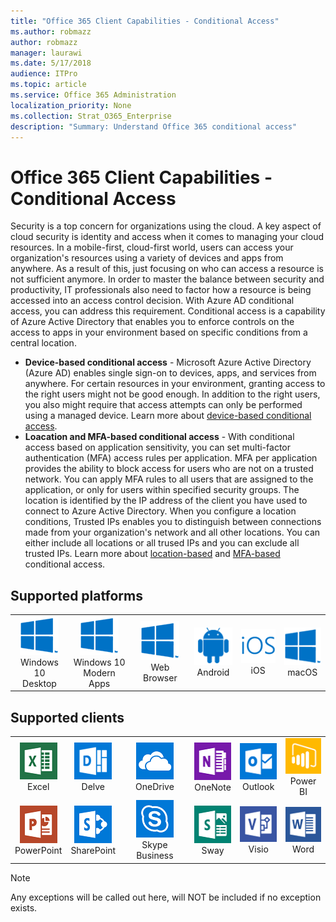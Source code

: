 ```yaml
---
title: "Office 365 Client Capabilities - Conditional Access"
ms.author: robmazz
author: robmazz
manager: laurawi
ms.date: 5/17/2018
audience: ITPro
ms.topic: article
ms.service: Office 365 Administration
localization_priority: None
ms.collection: Strat_O365_Enterprise
description: "Summary: Understand Office 365 conditional access"
---
```


# Office 365 Client Capabilities - Conditional Access

Security is a top concern for organizations using the cloud. A key aspect of cloud security is identity and access when it comes to managing your cloud resources. In a mobile-first, cloud-first world, users can access your organization's resources using a variety of devices and apps from anywhere. As a result of this, just focusing on who can access a resource is not sufficient anymore. In order to master the balance between security and productivity, IT professionals also need to factor how a resource is being accessed into an access control decision. With Azure AD conditional access, you can address this requirement. Conditional access is a capability of Azure Active Directory that enables you to enforce controls on the access to apps in your environment based on specific conditions from a central location.

- **Device-based conditional access** - Microsoft Azure Active Directory (Azure AD) enables single sign-on to devices, apps, and services from anywhere. For certain resources in your environment, granting access to the right users might not be good enough. In addition to the right users, you also might require that access attempts can only be performed using a managed device. Learn more about [device-based conditional access](https://docs.microsoft.com/azure/active-directory/active-directory-conditional-access-policy-connected-applications).
- **Loacation and MFA-based conditional access** - With conditional access based on application sensitivity, you can set multi-factor authentication (MFA) access rules per application. MFA per application provides the ability to block access for users who are not on a trusted network. You can apply MFA rules to all users that are assigned to the application, or only for users within specified security groups. The location is identified by the IP address of the client you have used to connect to Azure Active Directory. When you configure a location conditions, Trusted IPs enables you to distinguish between connections made from your organization's network and all other locations. You can either include all locations or all trused IPs and you can exclude all trusted IPs. Learn more about [location-based](https://docs.microsoft.com/azure/active-directory/active-directory-conditional-access-locations) and [MFA-based](https://docs.microsoft.com/azure/active-directory/active-directory-conditional-access-conditions#users-and-groups) conditional access.

## Supported platforms

| | | | | | |
|:---:|:---:|:---:|:---:|:---:|:---:|
| ![Windows icon](images/windows_62x62.png) <br> Windows 10 <br> Desktop | ![Windows icon](images/windows_62x62.png) <br> Windows 10 <br> Modern Apps | ![Windows icon](images/windows_62x62.png) <br> Web Browser | ![Android icon](images/android_62x62.png) <br> Android | ![iOS icon](images/ios_62x62.png) <br> iOS | ![Windows icon](images/windows_62x62.png) <br> macOS


## Supported clients

| | | | | | |
|:---:|:---:|:---:|:---:|:---:|:---:|
| ![Excel icon](images/excel_solid_60x60.png) <br> Excel | ![Delve icon](images/delve_solid_60x60.png) <br> Delve | ![OneDrive for Business icon](images/onedriveforbusiness_solid_60x60.png) <br> OneDrive | ![OneNote icon](images/onenote_solid_60x60.png) <br> OneNote | ![Outlook icon](images/outlook_solid_60x60.png) <br> Outlook | ![PowerBI icon](images/powerbi_solid_60x60.png) <br> Power BI
| ![PowerPoint icon](images/powerpoint_solid_60x60.png) <br> PowerPoint | ![SharePoint icon](images/sharepoint_solid_60x60.png) <br> SharePoint | ![Skype for Business icon](images/skypeforbusiness_solid_60x60.png) <br> Skype Business | ![Sway icon](images/sway_solid_60x60.png) <br> Sway | ![Visio icon](images/visio_solid_60x60.png) <br> Visio | ![Word icon](images/word_solid_60x60.png) <br> Word

> [!NOTE]
> Any exceptions will be called out here, will NOT be included if no exception exists. 